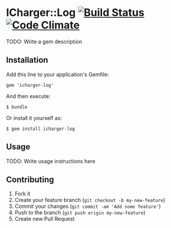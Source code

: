 # ICharger::Log [![Build Status](https://travis-ci.org/code-lever/icharger-log.png)](https://travis-ci.org/code-lever/icharger-log) [![Code Climate](https://codeclimate.com/github/code-lever/icharger-log.png)](https://codeclimate.com/github/code-lever/icharger-log)

TODO: Write a gem description

## Installation

Add this line to your application's Gemfile:

    gem 'icharger-log'

And then execute:

    $ bundle

Or install it yourself as:

    $ gem install icharger-log

## Usage

TODO: Write usage instructions here

## Contributing

1. Fork it
2. Create your feature branch (`git checkout -b my-new-feature`)
3. Commit your changes (`git commit -am 'Add some feature'`)
4. Push to the branch (`git push origin my-new-feature`)
5. Create new Pull Request
